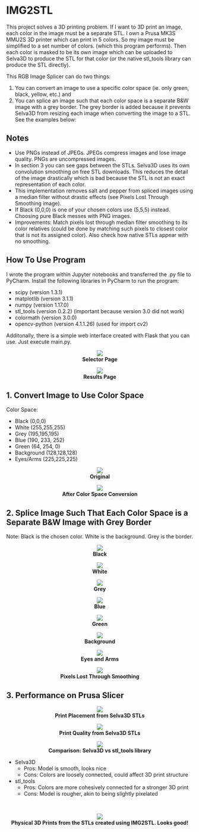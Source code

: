 # IMG2STL

This project solves a 3D printing problem. If I want to 3D print an image, each color in the image must be a separate STL. I own a Prusa MK3S MMU2S 3D printer which can print in 5 colors. So my image must be simplified to a set number of colors. (which this program performs). Then each color is masked to be its own image which can be uploaded to Selva3D to produce the STL for that color (or the native stl_tools library can produce the STL directly).

This RGB Image Splicer can do two things:

1. You can convert an image to use a specific color space (ie. only green, black, yellow, etc.) and 
1. You can splice an image such that each color space is a separate B&W image with a grey border. The grey border is added because it prevents Selva3D from resizing each image when converting the image to a STL. See the examples below:

## Notes
- Use PNGs instead of JPEGs. JPEGs compress images and lose image quality. PNGs are uncompressed images.
- In section 3 you can see gaps between the STLs. Selva3D uses its own convolution smoothing on free STL downloads. This reduces the detail of the image drastically which is bad because the STL is not an exact representation of each color.
- This implementation removes salt and pepper from spliced images using a median filter without drastic effects (see Pixels Lost Through Smoothing image). 
- If Black (0,0,0) is one of your chosen colors use (5,5,5) instead. Choosing pure Black messes with PNG images.
- Improvements: Match pixels lost through median filter smoothing to its color relatives (could be done by matching such pixels to closest color that is not its assigned color). Also check how native STLs appear with no smoothing. 

## How To Use Program
I wrote the program within Jupyter notebooks and transferred the .py file to PyCharm. Install the following libraries in PyCharm to run the program:
- scipy (version 1.3.1)
- matplotlib (version 3.1.1)
- numpy (version 1.17.0)
- stl_tools (version 0.2.2) (important because version 3.0 did not work)
- colormath (version 3.0.0)
- opencv-python (version 4.1.1.26) (used for import cv2)

Additonally, there is a simple web interface created with Flask that you can use. Just execute main.py.

<p align="center">
  <img src="images/FlaskCSelector.png"><br>
  <b>Selector Page</b><br>
</p>

<p align="center">
  <img src="images/FlaskResults.png"><br>
  <b>Results Page</b><br>
</p>

## 1. Convert Image to Use Color Space

Color Space:
* Black (0,0,0)
* White (255,255,255)
* Grey (195,195,195)
* Blue (190, 233, 252)
* Green (64, 254, 0)
* Background (128,128,128)
* Eyes/Arms (225,225,225)


<p align="center">
  <img src="images/rick_petr.jpg"><br>
  <b>Original</b><br>
</p>

<p align="center">
  <img src="images/simple_rick_petr_colors.png"><br>
  <b>After Color Space Conversion</b><br>
</p>

## 2. Splice Image Such That Each Color Space is a Separate B&W Image with Grey Border
Note: Black is the chosen color. White is the background. Grey is the border.

<p align="center">
  <img src="images/simple_rick_petr_smooth(1of7_Black).png"><br>
  <b>Black</b><br>
</p>

<p align="center">
  <img src="images/simple_rick_petr_smooth(2of7_White).png"><br>
  <b>White</b><br>
</p>

<p align="center">
  <img src="images/simple_rick_petr_smooth(3of7_Grey).png"><br>
  <b>Grey</b><br>
</p>

<p align="center">
  <img src="images/simple_rick_petr_smooth(4of7_Blue).png"><br>
  <b>Blue</b><br>
</p>

<p align="center">
  <img src="images/simple_rick_petr_smooth(5of7_Green).png"><br>
  <b>Green</b><br>
</p>

<p align="center">
  <img src="images/simple_rick_petr_smooth(6of7_BG).png"><br>
  <b>Background</b><br>
</p>

<p align="center">
  <img src="images/simple_rick_petr_smooth(7of7_eyes_arms).png"><br>
  <b>Eyes and Arms</b><br>
</p>

<p align="center">
  <img src="images/smoothing_result.png"><br>
  <b>Pixels Lost Through Smoothing</b><br>
</p>

## 3. Performance on Prusa Slicer

<p align="center">
  <img src="images/prusa_print_placement.png"><br>
  <b>Print Placement from Selva3D STLs</b><br>
</p>

<p align="center">
  <img src="images/prusa_print_quality.png"><br>
  <b>Print Quality from Selva3D STLs</b><br>
</p>

<p align="center">
  <img src="images/selva_vs_native_solution.png"><br>
  <b>Comparison: Selva3D vs stl_tools library</b><br>
</p>

- Selva3D
  - Pros: Model is smooth, looks nice
  - Cons: Colors are loosely connected, could affect 3D print structure
- stl_tools
  - Pros: Colors are more cohesively connected for a stronger 3D print
  - Cons: Model is rougher, akin to being slightly pixelated

<br>
<p align="center">
  <img src="images/Rick3DPrints.JPG"><br>
  <b>Physical 3D Prints from the STLs created using IMG2STL. Looks good!</b><br>
</p>

